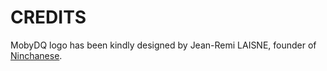 # CREDITS
MobyDQ logo has been kindly designed by Jean-Remi LAISNE, founder of [Ninchanese](https://ninchanese.com/).
